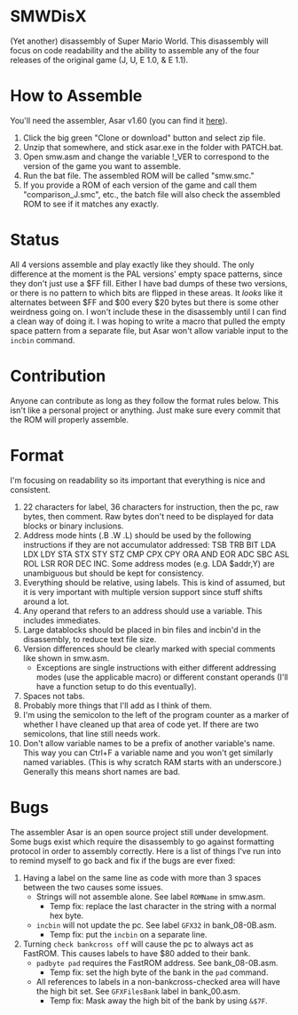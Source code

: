 # SMWDisX
(Yet another) disassembly of Super Mario World.
This disassembly will focus on code readability and the ability to assemble any of the four releases of the original game (J, U, E 1.0, & E 1.1).

# How to Assemble
You'll need the assembler, Asar v1.60 (you can find it [here](https://www.smwcentral.net/?p=section&s=tools)).
1. Click the big green "Clone or download" button and select zip file.
2. Unzip that somewhere, and stick asar.exe in the folder with PATCH.bat.
3. Open smw.asm and change the variable !_VER to correspond to the version of the game you want to assemble.
4. Run the bat file. The assembled ROM will be called "smw.smc."
5. If you provide a ROM of each version of the game and call them "comparison_J.smc", etc., the batch file will also check the assembled ROM to see if it matches any exactly.

# Status
All 4 versions assemble and play exactly like they should. The only difference at the moment is the PAL versions' empty space patterns, since they don't just use a $FF fill. Either I have bad dumps of these two versions, or there is no pattern to which bits are flipped in these areas. It *looks* like it alternates between $FF and $00 every $20 bytes but there is some other weirdness going on. I won't include these in the disassembly until I can find a clean way of doing it. I was hoping to write a macro that pulled the empty space pattern from a separate file, but Asar won't allow variable input to the `incbin` command.

# Contribution
Anyone can contribute as long as they follow the format rules below. This isn't like a personal project or anything. Just make sure every commit that the ROM will properly assemble.

# Format
I'm focusing on readability so its important that everything is nice and consistent.
1. 22 characters for label, 36 characters for instruction, then the pc, raw bytes, then comment. Raw bytes don't need to be displayed for data blocks or binary inclusions.
2. Address mode hints (.B .W .L) should be used by the following instructions if they are not accumulator addressed: TSB TRB BIT LDA LDX LDY STA STX STY STZ CMP CPX CPY ORA AND EOR ADC SBC ASL ROL LSR ROR DEC INC. Some address modes (e.g. LDA $addr,Y) are unambiguous but should be kept for consistency.
3. Everything should be relative, using labels. This is kind of assumed, but it is very important with multiple version support since stuff shifts around a lot.
4. Any operand that refers to an address should use a variable. This includes immediates.
5. Large datablocks should be placed in bin files and incbin'd in the disassembly, to reduce text file size.
6. Version differences should be clearly marked with special comments like shown in smw.asm.
   - Exceptions are single instructions with either different addressing modes (use the applicable macro) or different constant operands (I'll have a function setup to do this eventually).
7. Spaces not tabs.
8. Probably more things that I'll add as I think of them.
9. I'm using the semicolon to the left of the program counter as a marker of whether I have cleaned up that area of code yet. If there are two semicolons, that line still needs work.
10. Don't allow variable names to be a prefix of another variable's name. This way you can Ctrl+F a variable name and you won't get similarly named variables. (This is why scratch RAM starts with an underscore.) Generally this means short names are bad.

# Bugs
The assembler Asar is an open source project still under development. Some bugs exist which require the disassembly to go against formatting protocol in order to assembly correctly. Here is a list of things I've run into to remind myself to go back and fix if the bugs are ever fixed:
1. Having a label on the same line as code with more than 3 spaces between the two causes some issues.
   - Strings will not assemble alone. See label `ROMName` in smw.asm.
     - Temp fix: replace the last character in the string with a normal hex byte.
   - `incbin` will not update the pc. See label `GFX32` in bank_08-0B.asm.
     - Temp fix: put the `incbin` on a separate line.
2. Turning `check bankcross off` will cause the pc to always act as FastROM. This causes labels to have $80 added to their bank.
   - `padbyte pad` requires the FastROM address. See bank_08-0B.asm.
     - Temp fix: set the high byte of the bank in the `pad` command.
   - All references to labels in a non-bankcross-checked area will have the high bit set. See `GFXFilesBank` label in bank_00.asm.
     - Temp fix: Mask away the high bit of the bank by using `&$7F`.
   